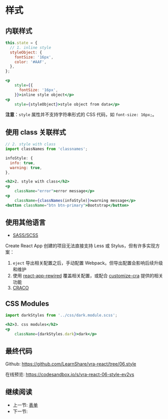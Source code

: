 # 样式

## 内联样式

```jsx
this.state = {
  // 1. inline style
  styleObject: {
    fontSize: '16px',
    color: '#AAF',
  },
};

<p
    style={{
      fontSize: '16px',
    }}>inline style object</p>
<p
    style={styleObject}>style object from data</p>
```

**注意**：`style` 属性并不支持字符串形式的 CSS 代码，如 `font-size: 16px;`。

## 使用 class 关联样式

```jsx
// 2. style with class
import classNames from 'classnames';

infoStyle: {
  info: true,
  warning: true,
},

<h2>2. style with class</h2>
<p
    className="error">error message</p>
<p
    className={classNames(infoStyle)}>warning message</p>
<button className="btn btn-primary">Bootstrap</button>
```

## 使用其他语言

+ [SASS/SCSS](../../hello-world/react/vra-react-scss.md)

Create React App 创建的项目无法直接支持 Less 或 Stylus，但有许多实现方案：

1. `eject` 导出相关配置之后，手动配置 Webpack。但导出配置会影响后续升级和维护
2. 使用 [react-app-rewired](https://github.com/timarney/react-app-rewired) 覆盖相关配置，或配合 [customize-cra](https://github.com/arackaf/customize-cra) 提供的相关功能
3. [CRACO](https://github.com/gsoft-inc/craco)

## CSS Modules

```jsx
import darkStyles from '../css/dark.module.scss';

<h2>3. css modules</h2>
<p
    className={darkStyles.dark}>dark</p>
```

## 最终代码

Github: <https://github.com/LearnShare/vra-react/tree/06.style>

在线预览: <https://codesandbox.io/s/vra-react-06-style-ev2vs>

## 继续阅读

+ 上一节: [表单](./form.md)
+ 下一节:
